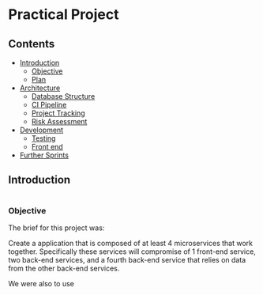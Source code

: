 # Practical Project

## Contents
* [Introduction](#introduction)
    * [Objective](#Objective)
    * [Plan](#Plan)
* [Architecture](#architecture)
    * [Database Structure](#Database-Structure)
    * [CI Pipeline](#CI-Pipeline)
    * [Project Tracking](#Project-Tracking)
    * [Risk Assessment](#Risk-Assessment)
* [Development](#development)
    * [Testing](#Testing)
    * [Front end](#Front-end)
* [Further Sprints](#Further-sprints)

## Introduction
#
### **Objective**
The brief for this project was:

Create a application that is composed of at least 4 microservices that work together. Specifically these services will compromise of 1 front-end service, two back-end services, and a fourth back-end service that relies on data from the other back-end services. 

We were also to use 